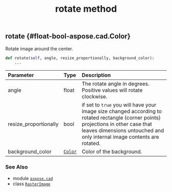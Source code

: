 ﻿---
title: rotate method
second_title: Aspose.CAD for Python via .NET API References
description: 
type: docs
weight: 320
url: /python-net/aspose.cad/rasterimage/rotate/
is_root: false
---

## rotate {#float-bool-aspose.cad.Color}

Rotate image around the center.



```python
def rotate(self, angle, resize_proportionally, background_color):
    ...
```


| Parameter | Type | Description |
| :- | :- | :- |
| angle | float | The rotate angle in degrees. Positive values will rotate clockwise. |
| resize_proportionally | bool | if set to `true` you will have your image size changed according to rotated rectangle (corner points) projections in other case that leaves dimensions untouched and only internal image contents are rotated. |
| background_color | [`Color`](/cad/python-net/aspose.cad/color) | Color of the background. |



### See Also
* module [`aspose.cad`](../../)
* class [`RasterImage`](/cad/python-net/aspose.cad/rasterimage)
